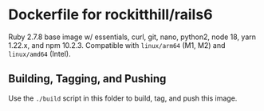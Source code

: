 # Dockerfile for rockitthill/rails6

Ruby 2.7.8 base image w/ essentials, curl, git, nano, python2, node 18, yarn 1.22.x, and npm 10.2.3. Compatible with `linux/arm64` (M1, M2) and `linux/amd64` (Intel).

## Building, Tagging, and Pushing

Use the `./build` script in this folder to build, tag, and push this image.
